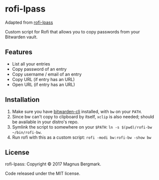 # rofi-lpass

Adapted from [rofi-lpass](https://github.com/Mange/rofi-lpass)

Custom script for Rofi that allows you to copy passwords from your Bitwarden vault.

## Features

* List all your entries
* Copy password of an entry
* Copy username / email of an entry
* Copy URL (if entry has an URL)
* Open URL (if entry has an URL)

## Installation

1. Make sure you have [bitwarden-cli](https://github.com/bitwarden/cli/) installed, with `bw` on your `PATH`.
2. Since bw can't copy to clipboard by itself, `xclip` is also needed; should be available in your distro's repo.
3. Symlink the script to somewhere on your `$PATH`: `ln -s $(pwd)/rofi-bw ~/bin/rofi-bw`.
4. Run rofi with this as a custom script: `rofi -modi bw:rofi-bw -show bw`

## License
rofi-lpass: Copyright © 2017 Magnus Bergmark. 

Code released under the MIT license.

